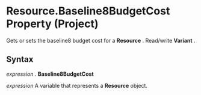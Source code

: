 
# Resource.Baseline8BudgetCost Property (Project)

Gets or sets the baseline8 budget cost for a  **Resource** . Read/write **Variant** .


## Syntax

 _expression_ . **Baseline8BudgetCost**

 _expression_ A variable that represents a **Resource** object.

